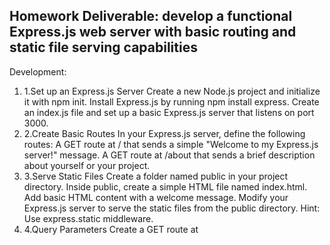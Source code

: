 <h2>
      Homework Deliverable: develop a functional Express.js web server with
      basic routing and static file serving capabilities
    </h2>
<p>Development:</p>
    <ol>
      <li>
        1.Set up an Express.js Server Create a new Node.js project and
        initialize it with npm init. Install Express.js by running npm install
        express. Create an index.js file and set up a basic Express.js server
        that listens on port 3000.
      </li>
      <li>
        2.Create Basic Routes In your Express.js server, define the following
        routes: A GET route at / that sends a simple "Welcome to my Express.js
        server!" message. A GET route at /about that sends a brief description
        about yourself or your project.
      </li>
      <li>
        3.Serve Static Files Create a folder named public in your project
        directory. Inside public, create a simple HTML file named index.html.
        Add basic HTML content with a welcome message. Modify your Express.js
        server to serve the static files from the public directory. Hint: Use
        express.static middleware.
      </li>
      <li>4.Query Parameters Create a GET route at</li>
    </ol>

